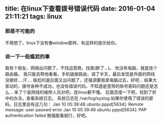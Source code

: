 title: 在linux下查看拨号错误代码
date: 2016-01-04 21:11:21
tags: linux
---
### 那是不可能的 ###
不用想了，linux下没有像window那样，有这样的提示给你。
<!--more-->
### 说一下一些尴尬的事 ###
我有个朋友，网络出问题了，不找运营商，找我(醉了...)。
他没有电脑，就是连个路由器。
我只能去帮他看看，手机链接路由，调了半天，最后发现是外面的网线没接好....汗....
尴尬的是后面又出问题了，还强调要我拿电脑过去，好吧...
结果大家动的，拨号各种不成功，也没有错误代码，不知道是宽带的账号密码问题还是怎么...
来了个装网线的维修人员对吧，连linux都不懂。
后面百度一下吧，找到了折中的办法，查看系统日志。
系统日志在
/var/log/syslog
如果你使用了错误的密码，日志里会有这几句： 
Jan 10 05:39:48 ubuntu pppd[5634]: Remote message: user passwd error 
Jan 10 05:39:48 ubuntu pppd[5634]: PAP authentication failed
勉强能看就行，好吧。
